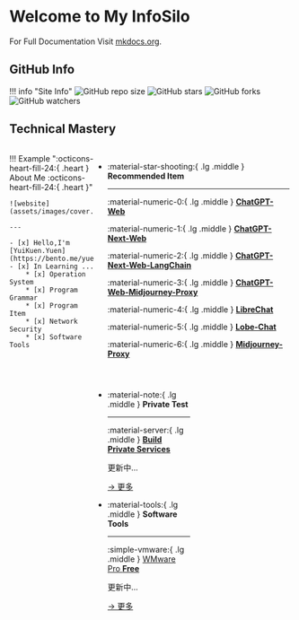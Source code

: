 # Welcome to My InfoSilo

For Full Documentation Visit [mkdocs.org](https://www.mkdocs.org).

## GitHub Info

!!! info "Site Info"
    ![GitHub repo size](https://img.shields.io/github/repo-size/yuikuen/infosilo.github.io)
    ![GitHub stars](https://img.shields.io/github/stars/yuikuen/infosilo.github.io)
    ![GitHub forks](https://img.shields.io/github/forks/yuikuen/infosilo.github.io?style=social)
    ![GitHub watchers](https://img.shields.io/github/watchers/yuikuen/infosilo.github.io?style=social)

## Technical Mastery

<div class="grid" style="display: grid;grid-template-columns: 30% 69%" markdown>

<div class="grid cards" markdown>

!!! Example ":octicons-heart-fill-24:{ .heart } About Me :octicons-heart-fill-24:{ .heart }"

    ![website](assets/images/cover.png)

    ---

    - [x] Hello,I'm [YuiKuen.Yuen](https://bento.me/yuen)
    - [x] In Learning ... 
        * [x] Operation System
        * [x] Program Grammar
        * [x] Program Item
        * [x] Network Security
        * [x] Software Tools

</div>

<div class="grid cards" style="display: grid; grid-template-columns: 1fr;" markdown>

-   :material-star-shooting:{ .lg .middle } __Recommended Item__

    ---

    :material-numeric-0:{ .lg .middle } [__ChatGPT-Web__](https://github.com/Chanzhaoyu/chatgpt-web)

    :material-numeric-1:{ .lg .middle } [__ChatGPT-Next-Web__](https://github.com/ChatGPTNextWeb/ChatGPT-Next-Web)

    :material-numeric-2:{ .lg .middle } [__ChatGPT-Next-Web-LangChain__](https://github.com/Hk-Gosuto/ChatGPT-Next-Web-LangChain)

    :material-numeric-3:{ .lg .middle } [__ChatGPT-Web-Midjourney-Proxy__](https://github.com/Dooy/chatgpt-web-midjourney-proxy)

    :material-numeric-4:{ .lg .middle } [__LibreChat__](https://github.com/danny-avila/LibreChat)

    :material-numeric-5:{ .lg .middle } [__Lobe-Chat__](https://github.com/lobehub/lobe-chat)

    :material-numeric-6:{ .lg .middle } [__Midjourney-Proxy__](https://github.com/novicezk/midjourney-proxy)

<div class="grid cards" style="display:grid; grid-template-columns: 49% 49% !important;" markdown>

-   :material-note:{ .lg .middle } __Private Test__

    ---

    :material-server:{ .lg .middle } [__Build Private Services__](Notes/Fun/Services/build-private-services)

    更新中...

    [-> 更多](https://www.17121203.xyz)

-   :material-tools:{ .lg .middle } __Software Tools__

    ---

    :simple-vmware:{ .lg .middle } [WMware Pro __Free__](Notes/Software/VMware/vmware-pro-free)

    更新中...

    [-> 更多](https://www.17121203.xyz)

</div>

</div>

</div>
